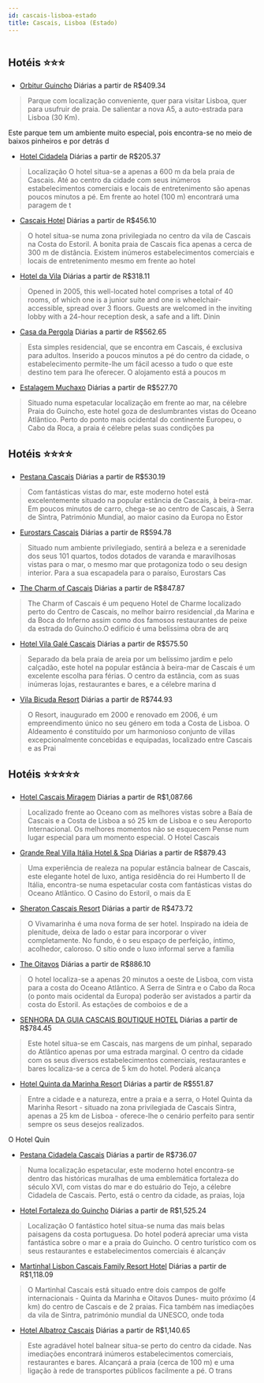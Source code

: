 ```yaml
---
id: cascais-lisboa-estado
title: Cascais, Lisboa (Estado)
---
```


<center><img src="http://photos.hotelbeds.com/giata/53/537027/537027a_hb_a_001.jpg" alt="" /></center>


## Hotéis ⭐️⭐️⭐️

-    [Orbitur Guincho](https://www.hurb.com/aud/https://www.hurb.com/hoteis/cascais/orbitur-guincho-JNP-JP892658?cmp=18055) Diárias a partir de R$409.34
   > Parque com localização conveniente, quer para visitar Lisboa, quer para usufruir de praia. De salientar a nova A5, a auto-estrada para Lisboa (30 Km).

Este parque tem um ambiente muito especial, pois encontra-se no meio de baixos pinheiros e por detrás d
-    [Hotel Cidadela](https://www.hurb.com/aud/https://www.hurb.com/hoteis/cascais/hotel-cidadela-JNP-JP015318?cmp=18055) Diárias a partir de R$205.37
   > Localização
O hotel situa-se a apenas a 600 m da bela praia de Cascais. Até ao centro da cidade com seus inúmeros estabelecimentos comerciais e locais de entretenimento são apenas poucos minutos a pé. Em frente ao hotel (100 m) encontrará uma paragem de t
-    [Cascais Hotel](https://www.hurb.com/aud/https://www.hurb.com/hoteis/cascais/cascais-hotel-JNP-JP665558?cmp=18055) Diárias a partir de R$456.10
   > O hotel situa-se numa zona privilegiada no centro da vila de Cascais na Costa do Estoril. A bonita praia de Cascais fica apenas a cerca de 300 m de distância. Existem inúmeros estabelecimentos comerciais e locais de entretenimento mesmo em frente ao hotel
-    [Hotel da Vila](https://www.hurb.com/aud/https://www.hurb.com/hoteis/cascais/hotel-da-vila-JNP-JP234571?cmp=18055) Diárias a partir de R$318.11
   > Opened in 2005, this well-located hotel comprises a total of 40 rooms, of which one is a junior suite and one is wheelchair-accessible, spread over 3 floors. Guests are welcomed in the inviting lobby with a 24-hour reception desk, a safe and a lift. Dinin
-    [Casa da Pergola](https://www.hurb.com/aud/https://www.hurb.com/hoteis/cascais/casa-da-pergola-JNP-JP053161?cmp=18055) Diárias a partir de R$562.65
   > Esta simples residencial, que se encontra em Cascais, é exclusiva para adultos. Inserido a poucos minutos a pé do centro da cidade, o estabelecimento permite-lhe um fácil acesso a tudo o que este destino tem para lhe oferecer. O alojamento está a poucos m
-    [Estalagem Muchaxo](https://www.hurb.com/aud/https://www.hurb.com/hoteis/cascais/estalagem-muchaxo-JNP-JP151321?cmp=18055) Diárias a partir de R$527.70
   > Situado numa espetacular localização em frente ao mar, na célebre Praia do Guincho, este hotel goza de deslumbrantes vistas do Oceano Atlântico. Perto do ponto mais ocidental do continente Europeu, o Cabo da Roca, a praia é célebre pelas suas condições pa

## Hotéis ⭐️⭐️⭐️⭐️

-    [Pestana Cascais](https://www.hurb.com/aud/https://www.hurb.com/hoteis/cascais/pestana-cascais-JNP-JP052762?cmp=18055) Diárias a partir de R$530.19
   > Com fantásticas vistas do mar, este moderno hotel está excelentemente situado na popular estância de Cascais, à beira-mar. Em poucos minutos de carro, chega-se ao centro de Cascais, à Serra de Sintra, Património Mundial, ao maior casino da Europa no Estor
-    [Eurostars Cascais](https://www.hurb.com/aud/https://www.hurb.com/hoteis/cascais/eurostars-cascais-JNP-JP02129W?cmp=18055) Diárias a partir de R$594.78
   > Situado num ambiente privilegiado, sentirá a beleza e a serenidade dos seus 101 quartos, todos dotados de varanda e maravilhosas vistas para o mar, o mesmo mar que protagoniza todo o seu design interior. Para a sua escapadela para o paraíso, Eurostars Cas
-    [The Charm of Cascais](https://www.hurb.com/aud/https://www.hurb.com/hoteis/cascais/the-charm-of-cascais-JNP-JP715866?cmp=18055) Diárias a partir de R$847.87
   > The Charm of Cascais é um pequeno Hotel de Charme localizado perto do Centro de Cascais, no melhor bairro residencial ,da Marina e da Boca do Inferno assim como dos famosos restaurantes de peixe da estrada do Guincho.O edifício é uma belíssima obra de arq
-    [Hotel Vila Galé Cascais](https://www.hurb.com/aud/https://www.hurb.com/hoteis/cascais/hotel-vila-gale-cascais-JNP-JP148641?cmp=18055) Diárias a partir de R$575.50
   > Separado da bela praia de areia por um belíssimo jardim e pelo calçadão, este hotel na popular estância à beira-mar de Cascais é um excelente escolha para férias. O centro da estância, com as suas inúmeras lojas, restaurantes e bares, e a célebre marina d
-    [Vila Bicuda Resort](https://www.hurb.com/aud/https://www.hurb.com/hoteis/cascais/vila-bicuda-resort-JNP-JP076609?cmp=18055) Diárias a partir de R$744.93
   > O Resort, inaugurado em 2000 e renovado em 2006, é um empreendimento único no seu género em toda a Costa de Lisboa. O Aldeamento é constituído por um harmonioso conjunto de villas excepcionalmente concebidas e equipadas, localizado entre Cascais e as Prai

## Hotéis ⭐️⭐️⭐️⭐️⭐️

-    [Hotel Cascais Miragem](https://www.hurb.com/aud/https://www.hurb.com/hoteis/cascais/hotel-cascais-miragem-JNP-JP150957?cmp=18055) Diárias a partir de R$1,087.66
   > Localizado frente ao Oceano com as melhores vistas sobre a Baía de Cascais e a Costa de Lisboa a só 25 km de Lisboa e o seu Aeroporto Internacional.
Os melhores momentos não se esquecem   Pense num lugar especial para um momento especial. O Hotel Cascais 
-    [Grande Real Villa Itália Hotel & Spa](https://www.hurb.com/aud/https://www.hurb.com/hoteis/cascais/grande-real-villa-italia-hotel-spa-JNP-JP221616?cmp=18055) Diárias a partir de R$879.43
   > Uma experiência de realeza na popular estância balnear de Cascais, este elegante hotel de luxo, antiga residência do rei Humberto II de Itália, encontra-se numa espetacular costa com fantásticas vistas do Oceano Atlântico. O Casino do Estoril, o mais da E
-    [Sheraton Cascais Resort](https://www.hurb.com/aud/https://www.hurb.com/hoteis/cascais/sheraton-cascais-resort-JNP-JP02396H?cmp=18055) Diárias a partir de R$473.72
   > O Vivamarinha é uma nova forma de ser hotel. Inspirado na ideia de plenitude, deixa de lado o  estar  para incorporar o  viver  completamente. No fundo, é o seu espaço de perfeição, íntimo, acolhedor, caloroso. O sítio onde o luxo informal serve a família
-    [The Oitavos](https://www.hurb.com/aud/https://www.hurb.com/hoteis/cascais/the-oitavos-JNP-JP219893?cmp=18055) Diárias a partir de R$886.10
   > O hotel localiza-se a apenas 20 minutos a oeste de Lisboa, com vista para a costa do Oceano Atlântico. A Serra de Sintra e o Cabo da Roca (o ponto mais ocidental da Europa) poderão ser avistados a partir da costa do Estoril. As estações de comboios e de a
-    [SENHORA DA GUIA CASCAIS BOUTIQUE HOTEL](https://www.hurb.com/aud/https://www.hurb.com/hoteis/cascais/senhora-da-guia-cascais-boutique-hotel-JNP-JP791887?cmp=18055) Diárias a partir de R$784.45
   > Este hotel situa-se em Cascais, nas margens de um pinhal, separado do Atlântico apenas por uma estrada marginal. O centro da cidade com os seus diversos estabelecimentos comerciais, restaurantes e bares localiza-se a cerca de 5 km do hotel. Poderá alcança
-    [Hotel Quinta da Marinha Resort](https://www.hurb.com/aud/https://www.hurb.com/hoteis/cascais/hotel-quinta-da-marinha-resort-JNP-JP151196?cmp=18055) Diárias a partir de R$551.87
   > Entre a cidade e a natureza, entre a praia e a serra, o Hotel Quinta da Marinha Resort - situado na zona privilegiada de Cascais Sintra, apenas a 25 km de Lisboa - oferece-lhe o cenário perfeito para sentir sempre os seus desejos realizados.

O Hotel Quin
-    [Pestana Cidadela Cascais](https://www.hurb.com/aud/https://www.hurb.com/hoteis/cascais/pestana-cidadela-cascais-JNP-JP701956?cmp=18055) Diárias a partir de R$736.07
   > Numa localização espetacular, este moderno hotel encontra-se dentro das históricas muralhas de uma emblemática fortaleza do século XVI, com vistas do mar e do estuário do Tejo, a célebre Cidadela de Cascais. Perto, está o centro da cidade, as praias, loja
-    [Hotel Fortaleza do Guincho](https://www.hurb.com/aud/https://www.hurb.com/hoteis/cascais/hotel-fortaleza-do-guincho-JNP-JP015336?cmp=18055) Diárias a partir de R$1,525.24
   > Localização
O fantástico hotel situa-se numa das mais belas paisagens da costa portuguesa. Do hotel poderá apreciar uma vista fantástica sobre o mar e a praia do Guincho. O centro turístico com os seus restaurantes e estabelecimentos comerciais é alcançáv
-    [Martinhal Lisbon Cascais Family Resort Hotel](https://www.hurb.com/aud/https://www.hurb.com/hoteis/cascais/martinhal-lisbon-cascais-family-resort-hotel-JNP-JP073935?cmp=18055) Diárias a partir de R$1,118.09
   > O Martinhal Cascais está situado entre dois campos de golfe internacionais - Quinta da Marinha e Oitavos Dunes- muito próximo (4 km) do centro de Cascais e de 2 praias. Fica também nas imediações da vila de Sintra, património mundial da UNESCO, onde toda 
-    [Hotel Albatroz Cascais](https://www.hurb.com/aud/https://www.hurb.com/hoteis/cascais/hotel-albatroz-cascais-JNP-JP155370?cmp=18055) Diárias a partir de R$1,140.65
   > Este agradável hotel balnear situa-se perto do centro da cidade. Nas imediações encontrará inúmeros estabelecimentos comerciais, restaurantes e bares. Alcançará a praia (cerca de 100 m) e uma ligação à rede de transportes públicos facilmente a pé. O trans
